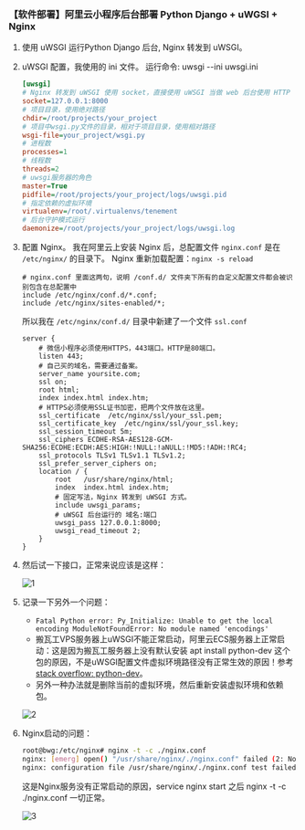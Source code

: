 ### 【软件部署】阿里云小程序后台部署 Python Django + uWGSI + Nginx


1. 使用 uWSGI 运行Python Django 后台, Nginx 转发到 uWSGI。
2. uWSGI 配置，我使用的 ini 文件。 运行命令: uwsgi --ini uwsgi.ini
    ```ini
    [uwsgi]
    # Nginx 转发到 uWSGI 使用 socket，直接使用 uWSGI 当做 web 后台使用 HTTP
    socket=127.0.0.1:8000
    # 项目目录，使用绝对路径
    chdir=/root/projects/your_project
    # 项目中wsgi.py文件的目录，相对于项目目录，使用相对路径
    wsgi-file=your_project/wsgi.py
    # 进程数
    processes=1
    # 线程数
    threads=2
    # uwsgi服务器的角色
    master=True
    pidfile=/root/projects/your_project/logs/uwsgi.pid
    # 指定依赖的虚拟环境
    virtualenv=/root/.virtualenvs/tenement
    # 后台守护模式运行
    daemonize=/root/projects/your_project/logs/uwsgi.log
    ```
3. 配置 Nginx。 我在阿里云上安装 Nginx 后，总配置文件 `nginx.conf` 是在 `/etc/nginx/` 的目录下。 Nginx 重新加载配置：`nginx -s reload`
    ```text
    # nginx.conf 里面这两句，说明 /conf.d/ 文件夹下所有的自定义配置文件都会被识别包含在总配置中
    include /etc/nginx/conf.d/*.conf;
    include /etc/nginx/sites-enabled/*; 
    ```
   所以我在 `/etc/nginx/conf.d/` 目录中新建了一个文件 `ssl.conf`
   ```text
   server {
       # 微信小程序必须使用HTTPS，443端口。HTTP是80端口。
       listen 443;
       # 自己买的域名，需要通过备案。
       server_name yoursite.com;
       ssl on;
       root html;
       index index.html index.htm;
       # HTTPS必须使用SSL证书加密，把两个文件放在这里。
       ssl_certificate  /etc/nginx/ssl/your_ssl.pem;
       ssl_certificate_key  /etc/nginx/ssl/your_ssl.key;
       ssl_session_timeout 5m;
       ssl_ciphers ECDHE-RSA-AES128-GCM-SHA256:ECDHE:ECDH:AES:HIGH:!NULL:!aNULL:!MD5:!ADH:!RC4;
       ssl_protocols TLSv1 TLSv1.1 TLSv1.2;
       ssl_prefer_server_ciphers on;
       location / {
           root   /usr/share/nginx/html;
           index  index.html index.htm;
           # 固定写法，Nginx 转发到 uWSGI 方式。
           include uwsgi_params;
           # uWSGI 后台运行的 域名:端口
           uwsgi_pass 127.0.0.1:8000;
           uwsgi_read_timeout 2;
       }
   }
   ```
4. 然后试一下接口，正常来说应该是这样：

    ![1](https://user-images.githubusercontent.com/39394831/154393210-1defea5c-c974-469c-9a22-17e968349398.png)
5. 记录一下另外一个问题：
    - `Fatal Python error: Py_Initialize: Unable to get the local encoding
ModuleNotFoundError: No module named 'encodings'`
    - 搬瓦工VPS服务器上uWSGI不能正常启动，阿里云ECS服务器上正常启动：这是因为搬瓦工服务器上没有默认安装 apt install python-dev 这个包的原因，不是uWSGI配置文件虚拟环境路径没有正常生效的原因！参考 [stack overflow: python-dev](https://link.zhihu.com/?target=https%3A//stackoverflow.com/questions/16272542/uwsgi-fails-with-no-module-named-encoding-error)。
    - 另外一种办法就是删除当前的虚拟环境，然后重新安装虚拟环境和依赖包。
    
    ![2](https://user-images.githubusercontent.com/39394831/154393941-0f210e57-2540-4819-8829-10c58b2ebc3e.jpg)
6. Nginx启动的问题：
    ```bash
    root@bwg:/etc/nginx# nginx -t -c ./nginx.conf 
    nginx: [emerg] open() "/usr/share/nginx/./nginx.conf" failed (2: No such file or directory)
    nginx: configuration file /usr/share/nginx/./nginx.conf test failed
    ```
    这是Nginx服务没有正常启动的原因，service nginx start 之后 nginx -t -c ./nginx.conf 一切正常。
    
    ![3](https://user-images.githubusercontent.com/39394831/154394177-72629e9a-56f6-4aba-9b75-da8322714943.jpg)

   
